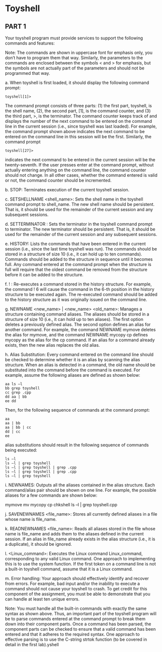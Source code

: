 # Toyshell

## PART 1

Your toyshell program must provide services to support the following commands and features:

Note: The commands are shown in uppercase font for emphasis only, you don’t have to program them that way. Similarly, the parameters to the commands are enclosed between the symbols < and > for emphasis, but the symbols are not actually part of the parameters and should not be programmed that way.

a. When toyshell is first loaded, it should display the following command prompt:

    toyshell[1]>

The command prompt consists of three parts: (1) the first part, toyshell, is the shell name, (2), the second part, [1], is the command counter, and (3) the third part, >, is the terminator. The command counter keeps track of and displays the number of the next command to be entered on the command line in the current session (i.e., since toyshell was last loaded). For example, the command prompt shown above indicates the next command to be entered on the command line in this session will be the first. Similarly, the command prompt

    toyshell[27]>

indicates the next command to be entered in the current session will be the twenty-seventh. If the user presses enter at the command prompt, without actually entering anything on the command line, the command counter should not change. In all other cases, whether the command entered is valid or not, the command counter should be incremented.

b. STOP: Terminates execution of the current toyshell session.

c. SETSHELLNAME <shell_name>: Sets the shell name in the toyshell command prompt to shell_name. The new shell name should be persistent. That is, it should be used for the remainder of the current session and any subsequent sessions.

d. SETTERMINATOR <terminator>: Sets the terminator in the toyshell command prompt to terminator. The new terminator should be persistent. That is, it should be used for the remainder of the current session and any subsequent sessions.

e. HISTORY: Lists the commands that have been entered in the current session (i.e., since the last time toyshell was run). The commands should be stored in a structure of size 10 (i.e., it can hold up to ten commands). Commands should be added to the structure in sequence until it becomes full. Any command entered at the command prompt when the structure is full will require that the oldest command be removed from the structure before it can be added to the structure.

f. !  <n>: Re-executes a command stored in the history structure. For example, the command ! 6 will cause the command in the 6-th position in the history structure to be executed again. The re-executed command should be added to the history structure as it was originally issued on the command line.

g. NEWNAME <new_name> | <new_name> <old_name>: Manages a structure containing command aliases. The aliases should be stored in a structure of size 10 (i.e., it can hold up to ten aliases). The first option deletes a previously defined alias. The second option defines an alias for another command. For example, the command NEWNAME mymove deletes the alias for mymove, and the command NEWNAME mycopy cp defines mycopy as the alias for the cp command. If an alias for a command already exists, then the new alias replaces the old alias.

h. Alias Substitution: Every command entered on the command line should be checked to determine whether it is an alias by scanning the alias structure. When an alias is detected in a command, the old name should be substituted into the command before the command is executed. For example, assume the following aliases are defined as shown below:

    aa ls –l
    bb grep toyshell
    cc grep .cpp
    dd aa | bb
    ee dd

Then, for the following sequence of commands at the command prompt:

    aa
    aa | bb
    aa | bb | cc
    dd | cc
    ee

alias substitutions should result in the following sequence of commands being executed:

    ls –l
    ls –l | grep toyshell 
    ls –l | grep toyshell | grep .cpp
    ls –l | grep toyshell | grep .cpp
    ls –l | grep toyshell

i. NEWNAMES: Outputs all the aliases contained in the alias structure. Each command/alias pair should be shown on one line. For example, the possible aliases for a few commands are shown below:

mymove mv
mycopy cp
chkshell ls –l | grep toyshell.cpp

j. SAVENEWNAMES <file_name>: Stores all currently defined aliases in a file whose name is file_name.

k. READNEWNAMES <file_name>: Reads all aliases stored in the file whose name is file_name and adds them to the aliases defined in the current session. If an alias in file_name already exists in the alias structure (i.e., it is a duplicate), it should be ignored.

l. <Linux_command>: Executes the Linux command Linux_command, corresponding to any valid Linux command. One approach to implementing this is to use the system function. If the first token on a command line is not a built-in toyshell command, assume that it is a Linux command.

m. Error handling: Your approach should effectively identify and recover from errors. For example, bad input and/or the inability to execute a command should not cause your toyshell to crash. To get credit for this component of the assignment, you must be able to demonstrate that you can handle at least ten unique errors.

Note: You must handle all the built-in commands with exactly the same syntax as shown above. Thus, an important part of the toyshell program will be to parse commands entered at the command prompt to break them down into their component parts. Once a command has been parsed, the component parts can be checked to ensure that a valid command has been entered and that it adheres to the required syntax. One approach to effective parsing is to use the C-string strtok function (to be covered in detail in the first lab).yshell
